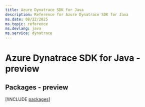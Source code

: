 ```yaml
---
title: Azure Dynatrace SDK for Java
description: Reference for Azure Dynatrace SDK for Java
ms.date: 08/22/2025
ms.topic: reference
ms.devlang: java
ms.service: dynatrace
---
```

# Azure Dynatrace SDK for Java - preview
## Packages - preview
[!INCLUDE [packages](dynatrace-index.md)]